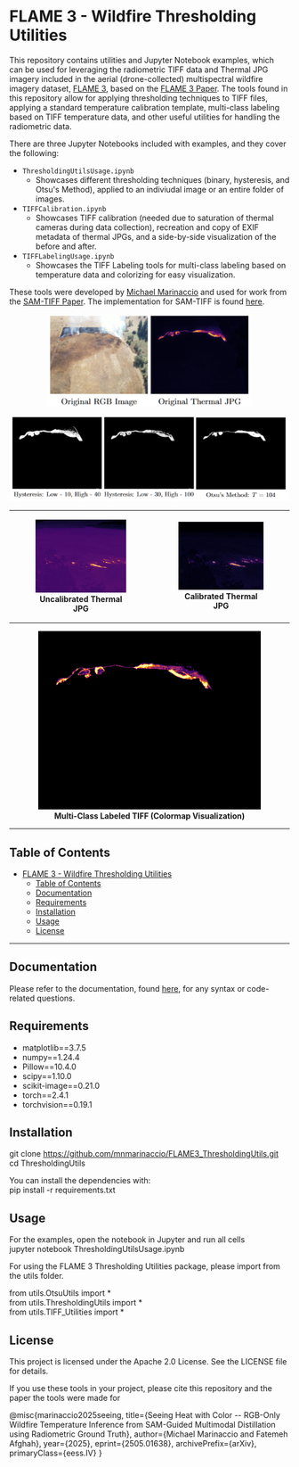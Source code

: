 # FLAME 3 - Wildfire Thresholding Utilities

This repository contains utilities and Jupyter Notebook examples, which can be used for leveraging the radiometric TIFF data and Thermal JPG imagery included in the aerial (drone-collected) multispectral wildfire imagery dataset, [FLAME 3](https://ieee-dataport.org/open-access/flame-3-radiometric-thermal-uav-imagery-wildfire-management), based on the [FLAME 3 Paper](https://arxiv.org/abs/2412.02831). The tools found in this repository allow for applying thresholding techniques to TIFF files, applying a standard temperature calibration template, multi-class labeling based on TIFF temperature data, and other useful utilities for handling the radiometric data.

There are three Jupyter Notebooks included with examples, and they cover the following:
- `ThresholdingUtilsUsage.ipynb`
  - Showcases different thresholding techniques (binary, hysteresis, and Otsu's Method), applied to an indiviudal image or an entire folder of images.
- `TIFFCalibration.ipynb`
  - Showcases TIFF calibration (needed due to saturation of thermal cameras during data collection), recreation and copy of EXIF metadata of thermal JPGs, and a side-by-side visualization of the before and after.
- `TIFFLabelingUsage.ipynb`
  - Showcases the TIFF Labeling tools for multi-class labeling based on temperature data and colorizing for easy visualization.


These tools were developed by [Michael Marinaccio](https://github.com/mnmarinaccio) and used for work from the [SAM-TIFF Paper](https://arxiv.org/abs/2505.01638). The implementation for SAM-TIFF is found [here](https://arxiv.org/abs/2505.01638).

<p align="center">
  <img src="readme_images/imgoriginal.PNG" alt="Paired RGB and Thermal Image" />
</p>
<p align="center">
  <img src="readme_images/imgbinary.PNG" alt="Thresholded Images" />
</p>


<table align="center">
  <tr>
    <td style="text-align:center;">
      <figure>
        <img src="./data/Images_Sycan/Thermal/00006.JPG" alt="Uncalibrated Thermal JPG" width="300"/>
        <figcaption><strong>Uncalibrated Thermal JPG</strong></figcaption>
      </figure>
    </td>
    <td style="text-align:center;">
      <figure>
        <img src="./output_folders/Sycan_CalibratedThermalJPG/00006.JPG" alt="Calibrated Thermal JPG" width="300"/>
        <figcaption><strong>Calibrated Thermal JPG</strong></figcaption>
      </figure>
    </td>
  </tr>
</table>


<div style="text-align:center;">
  <figure>
    <img src="./output_folders/Wilamette_GT/Labels_Colored/00001.png" alt="Multi-Class Labeled TIFF" width="400"/>
    <figcaption><strong>Multi-Class Labeled TIFF (Colormap Visualization)</strong></figcaption>
  </figure>
</div>

---

## Table of Contents
- [FLAME 3 - Wildfire Thresholding Utilities](#flame-3---wildfire-thresholding-utilities)
  - [Table of Contents](#table-of-contents)
  - [Documentation](#documentation)
  - [Requirements](#requirements)
  - [Installation](#installation)
  - [Usage](#usage)
  - [License](#license)

---

## Documentation
Please refer to the documentation, found [here](/Documentation.md), for any syntax or code-related questions.

## Requirements
- matplotlib==3.7.5
- numpy==1.24.4
- Pillow==10.4.0
- scipy==1.10.0
- scikit-image==0.21.0
- torch==2.4.1
- torchvision==0.19.1


## Installation
git clone https://github.com/mnmarinaccio/FLAME3_ThresholdingUtils.git <br />
cd ThresholdingUtils

You can install the dependencies with: <br />
pip install -r requirements.txt

## Usage
For the examples, open the notebook in Jupyter and run all cells <br />
jupyter notebook ThresholdingUtilsUsage.ipynb

For using the FLAME 3 Thresholding Utilities package, please import from the utils folder.

from utils.OtsuUtils import * <br />
from utils.ThresholdingUtils import * <br />
from utils.TIFF_Utilities import * <br />

## License
This project is licensed under the Apache 2.0 License. See the LICENSE file for details.

If you use these tools in your project, please cite this repository and the paper the tools were made for

@misc{marinaccio2025seeing,
    title={Seeing Heat with Color -- RGB-Only Wildfire Temperature Inference from SAM-Guided Multimodal Distillation using Radiometric Ground Truth},
    author={Michael Marinaccio and Fatemeh Afghah},
    year={2025},
    eprint={2505.01638},
    archivePrefix={arXiv},
    primaryClass={eess.IV}
}
